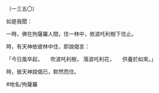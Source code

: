 （一三五〇）

如是我聞：

一時，佛在拘薩羅人間，住一林中，依波吒利樹下住止。

時，有天神依彼林中住，即說偈言：

「今日風卒起，　　吹波吒利樹，
落波吒利花，　　供養於如來。」

時，彼天神說偈已，默然而住。

#地名/拘薩羅
